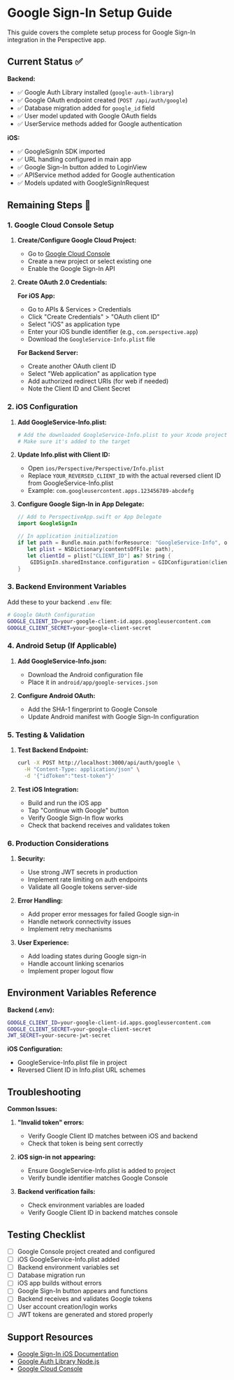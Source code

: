 # Google Sign-In Setup Guide

This guide covers the complete setup process for Google Sign-In integration in the Perspective app.

## Current Status ✅

**Backend:**
- ✅ Google Auth Library installed (`google-auth-library`)
- ✅ Google OAuth endpoint created (`POST /api/auth/google`)
- ✅ Database migration added for `google_id` field
- ✅ User model updated with Google OAuth fields
- ✅ UserService methods added for Google authentication

**iOS:**
- ✅ GoogleSignIn SDK imported
- ✅ URL handling configured in main app
- ✅ Google Sign-In button added to LoginView
- ✅ APIService method added for Google authentication
- ✅ Models updated with GoogleSignInRequest

## Remaining Steps 🚧

### 1. Google Cloud Console Setup

1. **Create/Configure Google Cloud Project:**
   - Go to [Google Cloud Console](https://console.cloud.google.com/)
   - Create a new project or select existing one
   - Enable the Google Sign-In API

2. **Create OAuth 2.0 Credentials:**
   
   **For iOS App:**
   - Go to APIs & Services > Credentials
   - Click "Create Credentials" > "OAuth client ID"
   - Select "iOS" as application type
   - Enter your iOS bundle identifier (e.g., `com.perspective.app`)
   - Download the `GoogleService-Info.plist` file

   **For Backend Server:**
   - Create another OAuth client ID
   - Select "Web application" as application type
   - Add authorized redirect URIs (for web if needed)
   - Note the Client ID and Client Secret

### 2. iOS Configuration

1. **Add GoogleService-Info.plist:**
   ```bash
   # Add the downloaded GoogleService-Info.plist to your Xcode project
   # Make sure it's added to the target
   ```

2. **Update Info.plist with Client ID:**
   - Open `ios/Perspective/Perspective/Info.plist`
   - Replace `YOUR_REVERSED_CLIENT_ID` with the actual reversed client ID from GoogleService-Info.plist
   - Example: `com.googleusercontent.apps.123456789-abcdefg`

3. **Configure Google Sign-In in App Delegate:**
   ```swift
   // Add to PerspectiveApp.swift or App Delegate
   import GoogleSignIn
   
   // In application initialization
   if let path = Bundle.main.path(forResource: "GoogleService-Info", ofType: "plist"),
      let plist = NSDictionary(contentsOfFile: path),
      let clientId = plist["CLIENT_ID"] as? String {
       GIDSignIn.sharedInstance.configuration = GIDConfiguration(clientID: clientId)
   }
   ```

### 3. Backend Environment Variables

Add these to your backend `.env` file:

```bash
# Google OAuth Configuration
GOOGLE_CLIENT_ID=your-google-client-id.apps.googleusercontent.com
GOOGLE_CLIENT_SECRET=your-google-client-secret
```

### 4. Android Setup (If Applicable)

1. **Add GoogleService-Info.json:**
   - Download the Android configuration file
   - Place it in `android/app/google-services.json`

2. **Configure Android OAuth:**
   - Add the SHA-1 fingerprint to Google Console
   - Update Android manifest with Google Sign-In configuration

### 5. Testing & Validation

1. **Test Backend Endpoint:**
   ```bash
   curl -X POST http://localhost:3000/api/auth/google \
     -H "Content-Type: application/json" \
     -d '{"idToken":"test-token"}'
   ```

2. **Test iOS Integration:**
   - Build and run the iOS app
   - Tap "Continue with Google" button
   - Verify Google Sign-In flow works
   - Check that backend receives and validates token

### 6. Production Considerations

1. **Security:**
   - Use strong JWT secrets in production
   - Implement rate limiting on auth endpoints
   - Validate all Google tokens server-side

2. **Error Handling:**
   - Add proper error messages for failed Google sign-in
   - Handle network connectivity issues
   - Implement retry mechanisms

3. **User Experience:**
   - Add loading states during Google sign-in
   - Handle account linking scenarios
   - Implement proper logout flow

## Environment Variables Reference

**Backend (.env):**
```bash
GOOGLE_CLIENT_ID=your-google-client-id.apps.googleusercontent.com
GOOGLE_CLIENT_SECRET=your-google-client-secret
JWT_SECRET=your-secure-jwt-secret
```

**iOS Configuration:**
- GoogleService-Info.plist file in project
- Reversed Client ID in Info.plist URL schemes

## Troubleshooting

**Common Issues:**

1. **"Invalid token" errors:**
   - Verify Google Client ID matches between iOS and backend
   - Check that token is being sent correctly

2. **iOS sign-in not appearing:**
   - Ensure GoogleService-Info.plist is added to project
   - Verify bundle identifier matches Google Console

3. **Backend verification fails:**
   - Check environment variables are loaded
   - Verify Google Client ID in backend matches console

## Testing Checklist

- [ ] Google Console project created and configured
- [ ] iOS GoogleService-Info.plist added
- [ ] Backend environment variables set
- [ ] Database migration run
- [ ] iOS app builds without errors
- [ ] Google Sign-In button appears and functions
- [ ] Backend receives and validates Google tokens
- [ ] User account creation/login works
- [ ] JWT tokens are generated and stored properly

## Support Resources

- [Google Sign-In iOS Documentation](https://developers.google.com/identity/sign-in/ios)
- [Google Auth Library Node.js](https://github.com/googleapis/google-auth-library-nodejs)
- [Google Cloud Console](https://console.cloud.google.com/) 